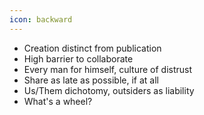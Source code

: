 ```yaml
---
icon: backward
---
```


* Creation distinct from publication
* High barrier to collaborate
* Every man for himself, culture of distrust
* Share as late as possible, if at all
* Us/Them dichotomy, outsiders as liability
* What's a wheel?